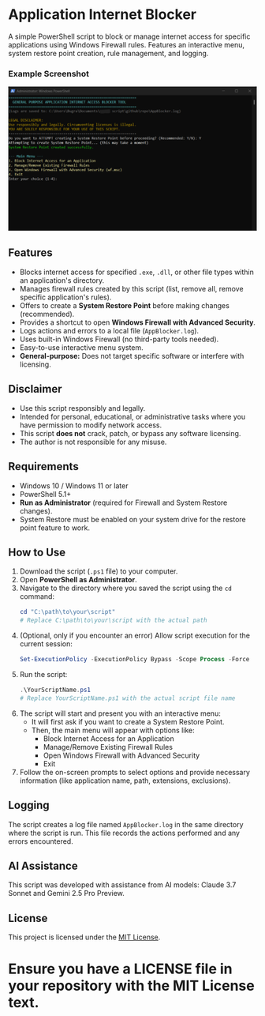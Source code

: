 # Application Internet Blocker

A simple PowerShell script to block or manage internet access for specific applications using Windows Firewall rules. Features an interactive menu, system restore point creation, rule management, and logging.

### Example Screenshot

![Script Execution Example](images/11-script.png) 

## Features

*   Blocks internet access for specified `.exe`, `.dll`, or other file types within an application's directory.
*   Manages firewall rules created by this script (list, remove all, remove specific application's rules).
*   Offers to create a **System Restore Point** before making changes (recommended).
*   Provides a shortcut to open **Windows Firewall with Advanced Security**.
*   Logs actions and errors to a local file (`AppBlocker.log`).
*   Uses built-in Windows Firewall (no third-party tools needed).
*   Easy-to-use interactive menu system.
*   **General-purpose:** Does not target specific software or interfere with licensing.

## Disclaimer

*   Use this script responsibly and legally.
*   Intended for personal, educational, or administrative tasks where you have permission to modify network access.
*   This script **does not** crack, patch, or bypass any software licensing.
*   The author is not responsible for any misuse.

## Requirements

*   Windows 10 / Windows 11 or later
*   PowerShell 5.1+
*   **Run as Administrator** (required for Firewall and System Restore changes).
*   System Restore must be enabled on your system drive for the restore point feature to work.

## How to Use

1.  Download the script (`.ps1` file) to your computer.
2.  Open **PowerShell as Administrator**.
3.  Navigate to the directory where you saved the script using the `cd` command:
    ```powershell
    cd "C:\path\to\your\script" 
    # Replace C:\path\to\your\script with the actual path
    ```
4.  (Optional, only if you encounter an error) Allow script execution for the current session:
    ```powershell
    Set-ExecutionPolicy -ExecutionPolicy Bypass -Scope Process -Force
    ```
5.  Run the script:
    ```powershell
    .\YourScriptName.ps1 
    # Replace YourScriptName.ps1 with the actual script file name
    ```
6.  The script will start and present you with an interactive menu:
    *   It will first ask if you want to create a System Restore Point.
    *   Then, the main menu will appear with options like:
        *   Block Internet Access for an Application
        *   Manage/Remove Existing Firewall Rules
        *   Open Windows Firewall with Advanced Security
        *   Exit
7.  Follow the on-screen prompts to select options and provide necessary information (like application name, path, extensions, exclusions).

## Logging
The script creates a log file named `AppBlocker.log` in the same directory where the script is run. This file records the actions performed and any errors encountered.

## AI Assistance
This script was developed with assistance from AI models: Claude 3.7 Sonnet and Gemini 2.5 Pro Preview.

## License

This project is licensed under the [MIT License](LICENSE). 
# Ensure you have a LICENSE file in your repository with the MIT License text.